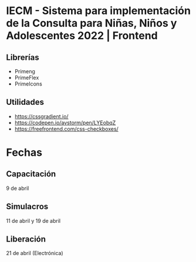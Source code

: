 # IECM - Sistema para implementación de la Consulta para Niñas, Niños y Adolescentes 2022 | Frontend

<!-- This project was generated with [Angular CLI](https://github.com/angular/angular-cli) version 13.0.4. -->

## Librerías

* Primeng
* PrimeFlex
* PrimeIcons

## Utilidades

* https://cssgradient.io/
* https://codepen.io/avstorm/pen/LYEobqZ
* https://freefrontend.com/css-checkboxes/

# Fechas

## Capacitación

9 de abril

## Simulacros

11 de abril y 19 de abril

## Liberación 

21 de abril (Electrónica)